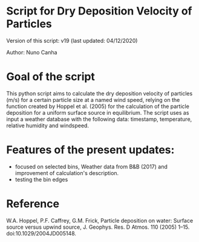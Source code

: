 # Script for Dry Deposition Velocity of Particles

Version of this script: v19  (last updated: 04/12/2020)

Author: Nuno Canha

# Goal of the script

This python script aims to calculate the dry deposition velocity of particles (m/s) for a certain particle size at a named wind speed, relying on the function created by Hoppel et al. (2005) for the calculation of the particle deposition for a uniform surface source in equilibrium. The script uses as input a weather database with the following data: timestamp, temperature, relative humidity and windspeed.

# Features of the present updates: 
- focused on selected bins, Weather data from B&B (2017) and improvement of calculation's description.
- testing the bin edges

# Reference
W.A. Hoppel, P.F. Caffrey, G.M. Frick, Particle deposition on water: Surface source versus upwind source, J. Geophys. Res. D Atmos. 110 (2005) 1–15. doi:10.1029/2004JD005148.
